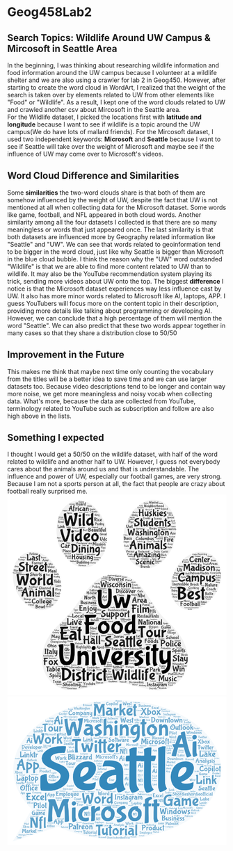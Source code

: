 # Geog458Lab2
## Search Topics: Wildlife Around UW Campus & Mircosoft in Seattle Area
In the beginning, I was thinking about researching wildlife information and food information around the UW campus because I volunteer at a wildlife shelter and we are also using a crawler for lab 2 in Geog450. However, after starting to create the word cloud in WordArt, I realized that the weight of the search is taken over by elements related to UW from other elements like "Food" or "Wildlife". As a result, I kept one of the word clouds related to UW and crawled another csv about Mircosoft in the Seattle area.   
For the Wildlife dataset, I picked the locations first with **latitude and longitude** because I want to see if wildlife is a topic around the UW campus(We do have lots of mallard friends). For the Mircosoft dataset, I used two independent keywords: **Microsoft** and **Seattle** because I want to see if Seattle will take over the weight of Microsoft and maybe see if the influence of UW may come over to Microsoft's videos. 

## Word Cloud Difference and Similarities
Some **similarities** the two-word clouds share is that both of them are somehow influenced by the weight of UW, despite the fact that UW is not mentioned at all when collecting data for the Microsoft dataset. Some words like game, football, and NFL appeared in both cloud words. Another similarity among all the four datasets I collected is that there are so many meaningless or words that just appeared once. The last similarity is that both datasets are influenced more by Geography related information like "Seattle" and "UW". We can see that words related to geoinformation tend to be bigger in the word cloud, just like why Seattle is bigger than Microsoft in the blue cloud bubble. I think the reason why the "UW" word outstanded "Wildlife" is that we are able to find more content related to UW than to wildlife. It may also be the YouTube recommendation system playing its trick, sending more videos about UW onto the top. 
The biggest **difference** I notice is that the Microsoft dataset experiences way less influence cast by UW. It also has more minor words related to Microsoft like AI, laptops, APP. I guess YouTubers will focus more on the content topic in their description, providing more details like talking about programming or developing AI. However, we can conclude that a high percentage of them will mention the word "Seattle". We can also predict that these two words appear together in many cases so that they share a distribution close to 50/50

## Improvement in the Future
This makes me think that maybe next time only counting the vocabulary from the titles will be a better idea to save time and we can use larger datasets too. Because video descriptions tend to be longer and contain way more noise, we get more meaningless and noisy vocab when collecting data. What's more, because the data are collected from YouTube, terminology related to YouTube such as subscription and follow are also high above in the lists.

## Something I expected
I thought I would get a 50/50 on the wildlife dataset, with half of the word related to wildlife and another half to UW. However, I guess not everybody cares about the animals around us and that is understandable. The influence and power of UW, especially our football games, are very strong. Because I am not a sports person at all, the fact that people are crazy about football really surprised me. 
![plot](img/wildlifelocation.png)
![plot](img/microsoft.png)

